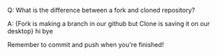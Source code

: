 Q: What is the difference between a fork and cloned repository?

A: {Fork is making a branch in our github but Clone is saving it on our desktop} hi bye


Remember to commit and push when you're finished!